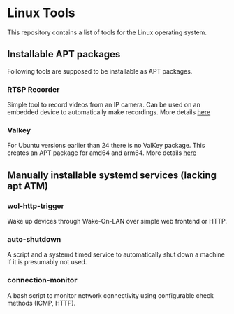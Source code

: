# Linux Tools
This repository contains a list of tools for the Linux operating system.


## Installable APT packages
Following tools are supposed to be installable as APT packages.

### RTSP Recorder
Simple tool to record videos from an IP camera. Can be used on an embedded device to automatically make recordings. More details [here](rtsp-recorder/Readme.md)

### Valkey
For Ubuntu versions earlier than 24 there is no ValKey package. This creates an APT package for amd64 and arm64. More details [here](valkey/Readme.md)

## Manually installable systemd services (lacking apt ATM)

### wol-http-trigger
Wake up devices through Wake-On-LAN over simple web frontend or HTTP.

### auto-shutdown
A script and a systemd timed service to automatically shut down a machine if it is presumably not used.

### connection-monitor
A bash script to monitor network connectivity using configurable check methods (ICMP, HTTP).